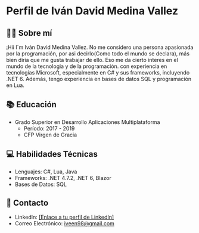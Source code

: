 # Perfil de Iván David Medina Vallez

## 👨‍💻 Sobre mí

¡Hii I´m Iván David Medina Vallez. No me considero una persona apasionada por la programación, por asi decirlo(Como todo el mundo se declara), más bien diria que me gusta trabajar de ello. Eso me da cierto interes en el mundo de la tecnologia y de la programación.
con experiencia en tecnologías Microsoft, especialmente en C# y sus frameworks, incluyendo .NET 6. Además, tengo experiencia en bases de datos SQL y programación en Lua.

## 📚 Educación

* Grado Superior en Desarrollo Aplicaciones Multiplataforma
  - Período: 2017 - 2019
  - CFP Virgen de Gracia

## 💻 Habilidades Técnicas

* Lenguajes: C#, Lua, Java
* Frameworks: .NET 4.7.2, .NET 6, Blazor
* Bases de Datos: SQL

## 📧 Contacto

* LinkedIn: [[Enlace a tu perfil de LinkedIn]](https://www.linkedin.com/in/ivan-david-medina-vallez-656779154/)
* Correo Electrónico: iveen98@gmail.com

